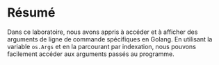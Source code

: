 # Résumé

Dans ce laboratoire, nous avons appris à accéder et à afficher des arguments de ligne de commande spécifiques en Golang. En utilisant la variable `os.Args` et en la parcourant par indexation, nous pouvons facilement accéder aux arguments passés au programme.
